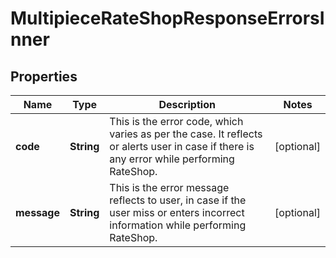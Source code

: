 

# MultipieceRateShopResponseErrorsInner


## Properties

| Name | Type | Description | Notes |
|------------ | ------------- | ------------- | -------------|
|**code** | **String** | This is the error code, which varies as per the case. It reflects or alerts user in case if there is any error while performing RateShop.  |  [optional] |
|**message** | **String** | This is the error message reflects to user, in case if the user miss or enters incorrect information while performing RateShop. |  [optional] |



